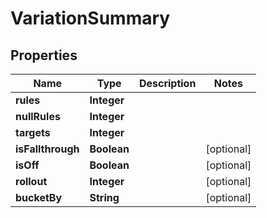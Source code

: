 

# VariationSummary


## Properties

| Name | Type | Description | Notes |
|------------ | ------------- | ------------- | -------------|
|**rules** | **Integer** |  |  |
|**nullRules** | **Integer** |  |  |
|**targets** | **Integer** |  |  |
|**isFallthrough** | **Boolean** |  |  [optional] |
|**isOff** | **Boolean** |  |  [optional] |
|**rollout** | **Integer** |  |  [optional] |
|**bucketBy** | **String** |  |  [optional] |



